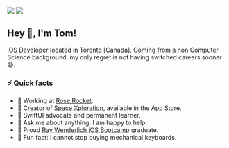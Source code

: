 <!-- HEADER -->
[![](https://img.shields.io/badge/LinkedIn-%230077B5.svg?&style=flat&logo=linkedin&logoColor=white)][LinkedIn]
[![](https://img.shields.io/badge/Twitter-%231DA1F2.svg?&style=flat&logo=twitter&logoColor=white)][Twitter]




<!-- BODY -->
## Hey 👋, I'm Tom!
iOS Developer located in Toronto [Canada]. Coming from a non Computer Science background, my only regret is not having switched careers sooner 😅.


### ⚡️ Quick facts
- 🚀 Working at [Rose Rocket][RoseRocket].
- 📱 Creator of [Space Xploration][SpaceXploration], available in the App Store.
- 🌱 SwiftUI advocate and permanent learner.
- 💬 Ask me about anything, I am happy to help.
- 🔭 Proud [Ray Wenderlich iOS Bootcamp][RWiOSBootcamp] graduate.
- 🤪 Fun fact: I cannot stop buying mechanical keyboards.




<!-- FOOTER -->
<!-- Temporary links -->
[RWiOSBootcamp]: https://www.raywenderlich.com/10408731-rw-bootcamp
[SpaceXploration]: https://apps.apple.com/app/space-xploration/id1530580909
[RoseRocket]: https://www.roserocket.com


<!-- Permanent links -->
[Website]: https://www.thebitsfactory.com
[LinkedIn]: https://www.linkedin.com/in/TomEstelrich
[Twitter]: https://twitter.com/TomEstelrich
